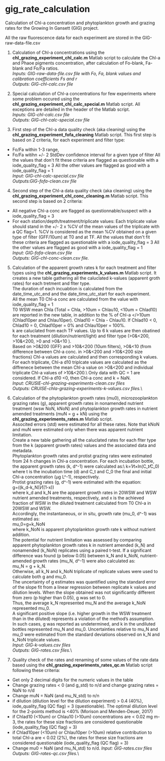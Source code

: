 # gig_rate_calculation
Calculation of Chl-a concentration and phytoplankton growth and grazing rates for the Growing In Gansett (GIG) project.

All the raw fluorescence data for each experiment are stored in the GIG-raw-data-file.csv

1) Calculation of Chl-a concentrations using the **chl_grazing_experiment_chl_calc.m** Matlab script to calculate the Chl-a and Phaoe pigments concentration, after calculation of Fo-blank, Fa-blank and Fo/Fa ratios.\
*Inputs: GIG-raw-data-file.csv file with Fo, Fa, blank values and calibration coefficients Fs and r*\
*Outputs: GIG-chl-calc.csv file*

2) Special calculation of Chl-a concentrations for few experiments where some problem occured using the **chl_grazing_experiment_chl_calc_special.m** Matlab script. All exceptions are detailed in the header of the Matlab script.\
*Inputs: GIG-chl-calc.csv file*\
*Outputs: GIG-chl-calc-special.csv file*

3) First step of the Chl-a data quality check (aka cleaning) using the **chl_grazing_experiment_fofa_cleaning** Matlab script. This first step is based on 2 criteria, for each experiment and filter type:
  - Fo/Fa within 1-3 range,
  - Fo/Fa witihn +/- 2 StdDev confidence interval for a given type of filter
All the values that don't fit these criteria are flagged as questionable with a iode_quality_flag = 3
All the other values are flagged as good with a iode_quality_flag = 1\
*Input: GIG-chl-calc-special.csv file*\
*Outputs:GIG-fofa-clean.csv file*

4) Second step of the Chl-a data quality check (aka cleaning) using the **chl_grazing_experiment_chl_conc_cleaning.m** Matlab script. This second step is based on 2 criteria:
  - All negative Chl-a conc are flagged as questionnable/suspect with a iode_quality_flag = 3
  - For each station/depth/treatment/triplicate values:
Each triplicate value should stand in the +/- 2 x %CV of the mean values of the triplicate with a QC flag=1. %CV is considered as the mean %CV obtained on a given type of filter (GFF/10um) at T0 and at TF.
All the values that don't fit these criteria are flagged as questionable with a iode_quality_flag = 3
All the other values are flagged as good with a iode_quality_flag = 1\
*Input: GIG-fofa-clean.csv file*\
*Outputs: GIG-chl-conc-clean.csv file.*

5) Calculation of the apparent growth rates k for each treatment and filter types using the **chl_grazing_experiments_k_values.m** Matlab script.
It creates a new table gathering all the caluclated k-values (apparent groth rates) for each tretment and flter type.\
The duration of each incuabtion is calculated from the date_time_utc_end and the date_time_utc_start for each experiment.\
All the mean T0 Chl-a conc are calculated from the value with iode_quality_flag = 1\
T0 WSW mean Chla (Total = Chla, >10um = Chlau10, <10um = Chlad10) are reported in the new table, in addition to the % of Chl-a </>10um (Chlad10per and Chlau10per). Chlad10 = Chla - Chlau10. If Chlad10 < 0, Chlad10 = 0, Chlad10per = 0% and Chlau10per = 100%. \
k are caluclated from each TF values. Up to 6 k values are then obatined for each treatment (dilution/nutrient/light) and filter type (>0&<200, >10&<200, >0 and >0&<10 ).\
Based on >0&200 (GFF) and >10&<200 (10um filters), >0&<10 (from difference between Chl-a conc. in >0&<200 and >10&<200 size fractions) Chl-a values are calculated and then corresponding k values. For each triplicate, Chl-a d10 triplcate values are calculated as the diffrenece between the mean Chl-a value on >0&<200 and individual triplicate Chl-a values of >10&<200.\ 
Only data with QC = 1 are considered. If Chl-a d10 <0, then Chl-a conc and k = NaN.\
*Input: CRUSIE-chl-grazing-experiments-clean.csv files*\
*Outputs: CRUISE-chla-grazing-experiments-k-values.csv files.*\

6) Calculation of the phytoplankton growth rates (mu0), microzooplankton grazing rates (g), apparent growth rates in nonamended nutrient treatment (wsw NoN, kNoN) and phytoplankton growth rates in nutrient amended treatments (muN = g + kN) using the **chl_grazing_experiments_rates.m** Matlab script.\
Associted errors (std) were estimated for all these rates. Note that kNoN and muN were estimated only when there was apparent nutrient limitation.\
Create a new table gathering all the caluclated rates for each flter type from the k (apparent growth rates) values and the associated data and metadata.\
Phytoplankton growth rates and protist grazing rates were estimated from 24 h changes in Chl-a concentration. For each incubation bottle, the apparent growth rates (k, d^-1) were calculated as:\ 
k=1⁄t×ln(C_t⁄C_0) \
where t is the incubation time (d) and C_t and C_0 the final and initial Chl-a concentration (µg L^-1), respectively.\
Protist grazing rates (g, d^-1) were estimated with the equation:\
g=((k_d-k_N))⁄((1-x))\
where k_d and k_N are the apparent growth rates in 20WSW and WSW nutrient amended treatments, respectively, and x is the achieved fraction of WSW in the diluted treatment calculated from T0 Chl-a in 20WSW and WSW. \
Accordingly, the instantaneous, or in situ, growth rate (mu_0, d^-1) was estimated as:\
mu_0=g+k_NoN\
where k_NoN is apparent phytoplankton growth rate k without nutrient addition.\
The potential for nutrient limitation was assessed by comparing apparent phytoplankton growth rates k in nutrient amended (k_N) and nonamended (k_NoN) replicates using a paired t-test. If a significant difference was found (p below 0.05) between k_N and k_NoN, nutrient-amended growth rates (mu_N, d^-1) were also calculated as:\
mu_N = g + k_N. \
Otherwise, all k_N and k_NoN triplicate of replicate values were used to calculate both g and mu_0.\
The uncertainty of g estimates was quantified using the standard error of the slope fit from a linear regression between replicate k values and dilution levels. When the slope obtained was not significantly different from zero (p higher than 0.05), g was set to 0. \
Thus, the average k_N represented mu_N and the average k_NoN represented mu_0. \
A significant positive slope (i.e. higher growth in the WSW treatment than in the diluted) represents a violation of the method’s assumption. \
In such cases, g was reported as undetermined, and k in the undiluted bottles represented mu_N and mu_0. Uncertainties relative to mu_N and mu_0 were estimated from the standard deviations observed on k_N and k_NoN triplicate values.\
*Input: GIG-k-values.csv files*\
*Outputs: GIG-rates.csv files.*\

7) Quality check of the rates and renaming of some values of the rate data based using the **chl_grazing_experiments_rates_qc.m** Matlab script following these criteria:
  - Get only 2 decimal digits for the numeric values in the table
  - Change grazing rates < 0 (and g_std) to n/d and change grazing rates = NaN to n/d
  - Change muN = NaN (and mu_N_std) to n/n
  - if dilution (dilution level for the dilution experiment) > 0.4 (40%), iode_quality_flag (QC flag) = 3 (questionable). The optimal dilution level for the 2-points method is <40% (Morison and Menden-Deuer, 2017)
  - if Chlad10 (<10um) or Chlau10 (>10um) concentrations are < 0.02 mg m-3, the rates for these size fractions are considered questionable (iode_quality_flag (QC flag) = 3)
  - if Chlad10per (<10um) or Chlau10per (>10um) relative contribution to total Chl-a are < 0.02 (2%), the rates for these size fractions are considered questionable (iode_quality_flag (QC flag) = 3)
  - Change mu0 = NaN (and mu_N_std) to n/d.
*Input: GIG-rates.csv files*\
*Outputs: GIG-rates-qc.csv files.*\
